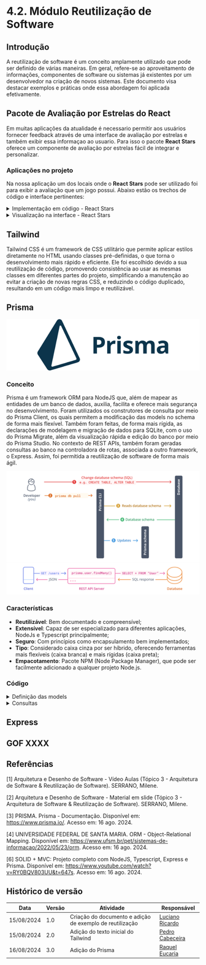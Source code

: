 # 4.2. Módulo Reutilização de Software

## Introdução

A reutilização de software é um conceito amplamente utilizado que pode ser definido de várias maneiras. Em geral, refere-se ao aproveitamento de informações, componentes de software ou sistemas já existentes por um desenvolvedor na criação de novos sistemas. Este documento visa destacar exemplos e práticas onde essa abordagem foi aplicada efetivamente.

## Pacote de Avaliação por Estrelas do React

Em muitas aplicações da atualidade é necessario permitir aos usuários fornecer feedback através de uma interface de avaliação por estrelas e também exibir essa informaçao ao usuario. Para isso o pacote **React Stars** oferece um componente de avaliação por estrelas fácil de integrar e personalizar.

### Aplicações no projeto

Na nossa aplicação um dos locais onde o **React Stars** pode ser utilizado foi para exibir a avaliação que um jogo possui. Abaixo estão os trechos de código e interface pertinentes:

<details>
    <summary>Implementação em código - React Stars</summary>

![reutilizacao](../assets/reutilizacao/reactStarsCodigo1.png)

![reutilizacao](../assets/reutilizacao/reactStarsCodigo2.png)

O codigo em questão pode ser encontrado na integra em [/app/myecommerce/src/app/jogos/[id]/page.tsx](https://github.com/UnBArqDsw2024-1/2024.1_G1_My_Ecommerce/blob/main/app/myecommerce/src/app/jogos/%5Bid%5D/page.tsx)

</details>

<details>
    <summary>Visualização na interface - React Stars</summary>

![reutilizacao](../assets/reutilizacao/reactStarsInterface.png)

</details>

## Tailwind

Tailwind CSS é um framework de CSS utilitário que permite aplicar estilos diretamente no HTML usando classes pré-definidas, o que torna o desenvolvimento mais rápido e eficiente.  Ele foi escolhido devido a sua reutilização de código, promovendo consistência ao usar as mesmas classes em diferentes partes do projeto, simplificando a manutenção ao evitar a criação de novas regras CSS, e reduzindo o código duplicado, resultando em um código mais limpo e reutilizável.

## Prisma

![prisma](../assets/reutilizacao/prisma-2.svg)

### Conceito

Prisma é um framework ORM para NodeJS que, além de mapear as entidades de um banco de dados, auxilia, facilita e oferece mais segurança no desenvolvimento. Foram utilizados os construtores de consulta por meio do Prisma Client, os quais permitem a modificação das models no schema de forma mais flexível. Também foram feitas, de forma mais rígida, as declarações de modelagem e migração de dados para SQLite, com o uso do Prisma Migrate, além da visualização rápida e edição do banco por meio do Prisma Studio. No contexto de REST APIs, também foram geradas consultas ao banco na controladora de rotas, associada a outro framework, o Express. Assim, foi permitida a reutilização de software de forma mais ágil.

![prisma1](../assets/reutilizacao/prisma1.png)
![prisma1](../assets/reutilizacao/prisma2.png)

### Características

- **Reutilizável**: Bem documentado e compreensível;
- **Extensível**: Capaz de ser especializado para diferentes aplicações, NodeJs e Typescript principalmente;
- **Seguro**: Com princípios como encapsulamento bem implementados;
- **Tipo**: Considerado caixa cinza por ser híbrido, oferecendo ferramentas mais flexíveis (caixa branca) e mais rígidas (caixa preta);
- **Empacotamento**: Pacote NPM (Node Package Manager), que pode ser facilmente adicionado a qualquer projeto Node.js.

### Código

<details>
    <summary>Definição das models</summary>

`aap/backend/prisma/schema.prisma`

    generator client {
    provider = "prisma-client-js"
    }

    datasource db {
    provider = "sqlite"
    url      = env("DATABASE_URL")
    }

    model Genero {
    @@map("generos")
    idGenero Int @id @default(autoincrement())
    nomeGenero String @unique
    GeneroJogo GeneroJogo[]
    }

    model Editora {
    @@map("editoras")
    idEditora Int @id @default(autoincrement())
    nomeEditora String @unique
    Jogo Jogo[]
    }

    model Desenvolvedora {
    @@map("desenvolvedoras")
    idDesenvolvedora Int @id @default(autoincrement())
    nomeDesenvolvedora String @unique
    Jogo Jogo[]
    }

    model Recurso {
    @@map("recursos")
    idRecurso Int @id @default(autoincrement())
    nomeRecurso String @unique
    RecursoJogo RecursoJogo[]
    }

    model Tipo {
    @@map("tipo")
    idTipo Int @id @default(autoincrement())
    nomeTipo String @unique
    TipoJogo TipoJogo[]
    }

    model Jogo {
    @@map("jogos")
    idJogo String @id @default(uuid())
    nomeJogo String 
    precoJogo Float
    descricao String
    dataLancamento DateTime
    dataLancamentoInicial DateTime
    desconto Float
    quantidadeVendido Int
    editora Editora?  @relation(fields: [editoraId], references: [idEditora])
    editoraId Int?
    desenvolvedora Desenvolvedora? @relation(fields: [desenvolvedoraId], references: [idDesenvolvedora])
    desenvolvedoraId Int?
    plataforma String
    imagemCaminho String 
    Pedidos Pedido[]
    RecursoJogo RecursoJogo[]
    GeneroJogo GeneroJogo[]
    TipoJogo TipoJogo[]
    }

    model TipoJogo {
    idJogo    String
    idTipo Int
    jogo      Jogo    @relation(fields: [idJogo], references: [idJogo])
    tipo   Tipo @relation(fields: [idTipo], references: [idTipo])

    @@id([idJogo, idTipo])
    }

    model RecursoJogo {
    idJogo    String
    idRecurso Int
    jogo      Jogo    @relation(fields: [idJogo], references: [idJogo])
    recurso   Recurso @relation(fields: [idRecurso], references: [idRecurso])

    @@id([idJogo, idRecurso])
    }

    model GeneroJogo {
    idJogo    String
    idGenero Int
    jogo      Jogo    @relation(fields: [idJogo], references: [idJogo])
    genero   Genero @relation(fields: [idGenero], references: [idGenero])

    @@id([idJogo, idGenero])
    }

    model Pais {
    idPais Int @id @default(autoincrement())
    nomePais String @unique
    Cliente Cliente[]
    }

    model Cliente {
    @@map("clientes")
    idCliente String @id @default(uuid())
    nomeExibicao String @unique
    dataNascimento DateTime
    nome String
    email String @unique
    senha String
    pais Pais? @relation(fields: [paisId], references: [idPais])
    paisId Int?
    Pedidos Pedido[]
    }

    model Pedido {
    idPedido Int @id @default(autoincrement())
    status String
    dataPedido DateTime
    notaFiscal     String?
    Cliente Cliente @relation(fields: [clienteId], references: [idCliente])
    clienteId String
    Jogo Jogo @relation(fields: [jogoId], references: [idJogo])
    jogoId String 
    FormaPagamento FormaPagamento? @relation(fields: [formaPagamentoId], references: [idFormaPagamento])
    formaPagamentoId String? // Adiciona o campo de chave estrangeira
    }

    model FormaPagamento {
        idFormaPagamento  String   @id @default(uuid())
        dataVencimento DateTime
        pagamentoConfirmado Boolean
        tipo           String?
        numeroCartao   String?  
        titular        String?  
        cvc            String?  
        validade       String?  
        codigoBoleto   String?  
        chavePix       String? 
        Pedido         Pedido[] 
    }

</details>
<details>
    <summary>Consultas</summary>

`app/backend/src/Modelo/repositorio/jogo.repositorio.ts`

    ...

    public async pesquisarPorNome(nomeJogo: string): Promise<Jogo[]> {
            // Buscar todos os jogos que correspondem ao nome fornecido, insensível a maiúsculas e minúsculas
            const aJogos = await this.prisma.jogo.findMany({
                where: { nomeJogo: { contains: nomeJogo }},
                include: {
                    editora: { select: { nomeEditora: true } },
                    desenvolvedora: { select: { nomeDesenvolvedora: true } },
                    RecursoJogo: {
                        include: {
                            recurso: { select: { nomeRecurso: true } }
                        }
                    },
                    GeneroJogo: {
                        include: {
                            genero: { select: { nomeGenero: true } }
                        }
                    },
                    TipoJogo: {
                        include: {
                            tipo: { select: { nomeTipo: true } }
                        }
                    }
                }
            });

    ...

`app/backend/src/api/express/controladora/jogo.controladora.ts`

    ...

    public async lista(request: Request, response: Response) {
        try {
            const jogoRepositorio = JogoRepositorioPrisma.build(prisma);
            const jogoServico = JogoServicoImplementacao.build(jogoRepositorio);

            const saida = await jogoServico.lista();

            const data = {
                jogos: saida.jogos,
            };

            response.status(200).json(data);
        } catch (error) {
            console.error("Erro ao listar jogos:", error);
            response.status(500).json({ error: 'Erro ao listar jogos' });
        }
    }

    ...
</details>

## Express

## GOF XXXX
<!-- Tem que ver qual gof aplicamos de fato -->

<!-- TODO quem escrever primeiro -->
## Referências

[1] Arquitetura e Desenho de Software - Vídeo Aulas (Tópico 3 - Arquitetura de Software & Reutilização de Software). SERRANO, Milene.

[2] Arquitetura e Desenho de Software - Material em slide (Tópico 3 - Arquitetura de Software & Reutilização de Software). SERRANO, Milene.

[3] PRISMA. Prisma - Documentação. Disponível em: <https://www.prisma.io/>. Acesso em: 16 ago. 2024.

[4] UNIVERSIDADE FEDERAL DE SANTA MARIA. ORM - Object-Relational Mapping. Disponível em: <https://www.ufsm.br/pet/sistemas-de-informacao/2022/05/23/orm>. Acesso em: 16 ago. 2024.

[6] SOLID + MVC: Projeto completo com NodeJS, Typescript, Express e Prisma. Disponível em: <https://www.youtube.com/watch?v=RY0BQV803UU&t=647s>. Acesso em: 16 ago. 2024.

## Histórico de versão

| Data       | Versão | Atividade                                                | Responsável                                        |
| ---------- | ------ | -------------------------------------------------------- | -------------------------------------------------- |
| 15/08/2024 | 1.0    | Criação do documento e adição de exemplo de reutilização | [Luciano Ricardo](https://github.com/l-ricardo)    |
| 15/08/2024 | 2.0    | Adição do texto inicial do Tailwind                      | [Pedro Cabeceira](https://github.com/pkbceira03)   |
| 16/08/2024 | 3.0    | Adição do Prisma                                         | [Raquel Eucaria](https://github.com/raqueleucaria) |
